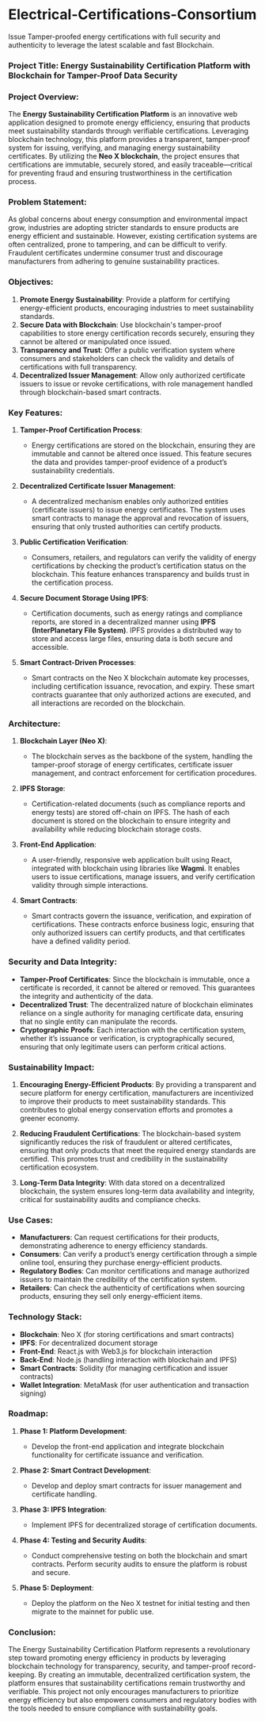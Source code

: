 # Electrical-Certifications-Consortium
Issue Tamper-proofed energy certifications with full security and authenticity to leverage the latest scalable and fast Blockchain.

### Project Title: **Energy Sustainability Certification Platform with Blockchain for Tamper-Proof Data Security**

### Project Overview:
The **Energy Sustainability Certification Platform** is an innovative web application designed to promote energy efficiency, ensuring that products meet sustainability standards through verifiable certifications. Leveraging blockchain technology, this platform provides a transparent, tamper-proof system for issuing, verifying, and managing energy sustainability certificates. By utilizing the **Neo X blockchain**, the project ensures that certifications are immutable, securely stored, and easily traceable—critical for preventing fraud and ensuring trustworthiness in the certification process.

### Problem Statement:
As global concerns about energy consumption and environmental impact grow, industries are adopting stricter standards to ensure products are energy efficient and sustainable. However, existing certification systems are often centralized, prone to tampering, and can be difficult to verify. Fraudulent certificates undermine consumer trust and discourage manufacturers from adhering to genuine sustainability practices.

### Objectives:
1. **Promote Energy Sustainability**: Provide a platform for certifying energy-efficient products, encouraging industries to meet sustainability standards.
2. **Secure Data with Blockchain**: Use blockchain's tamper-proof capabilities to store energy certification records securely, ensuring they cannot be altered or manipulated once issued.
3. **Transparency and Trust**: Offer a public verification system where consumers and stakeholders can check the validity and details of certifications with full transparency.
4. **Decentralized Issuer Management**: Allow only authorized certificate issuers to issue or revoke certifications, with role management handled through blockchain-based smart contracts.

### Key Features:
1. **Tamper-Proof Certification Process**:
   - Energy certifications are stored on the blockchain, ensuring they are immutable and cannot be altered once issued. This feature secures the data and provides tamper-proof evidence of a product’s sustainability credentials.

2. **Decentralized Certificate Issuer Management**:
   - A decentralized mechanism enables only authorized entities (certificate issuers) to issue energy certificates. The system uses smart contracts to manage the approval and revocation of issuers, ensuring that only trusted authorities can certify products.
   
3. **Public Certification Verification**:
   - Consumers, retailers, and regulators can verify the validity of energy certifications by checking the product’s certification status on the blockchain. This feature enhances transparency and builds trust in the certification process.

4. **Secure Document Storage Using IPFS**:
   - Certification documents, such as energy ratings and compliance reports, are stored in a decentralized manner using **IPFS (InterPlanetary File System)**. IPFS provides a distributed way to store and access large files, ensuring data is both secure and accessible.

5. **Smart Contract-Driven Processes**:
   - Smart contracts on the Neo X blockchain automate key processes, including certification issuance, revocation, and expiry. These smart contracts guarantee that only authorized actions are executed, and all interactions are recorded on the blockchain.

### Architecture:
1. **Blockchain Layer (Neo X)**:
   - The blockchain serves as the backbone of the system, handling the tamper-proof storage of energy certificates, certificate issuer management, and contract enforcement for certification procedures.
   
2. **IPFS Storage**:
   - Certification-related documents (such as compliance reports and energy tests) are stored off-chain on IPFS. The hash of each document is stored on the blockchain to ensure integrity and availability while reducing blockchain storage costs.

3. **Front-End Application**:
   - A user-friendly, responsive web application built using React, integrated with blockchain using libraries like **Wagmi**. It enables users to issue certifications, manage issuers, and verify certification validity through simple interactions.

4. **Smart Contracts**:
   - Smart contracts govern the issuance, verification, and expiration of certifications. These contracts enforce business logic, ensuring that only authorized issuers can certify products, and that certificates have a defined validity period.

### Security and Data Integrity:
- **Tamper-Proof Certificates**: Since the blockchain is immutable, once a certificate is recorded, it cannot be altered or removed. This guarantees the integrity and authenticity of the data.
- **Decentralized Trust**: The decentralized nature of blockchain eliminates reliance on a single authority for managing certificate data, ensuring that no single entity can manipulate the records.
- **Cryptographic Proofs**: Each interaction with the certification system, whether it’s issuance or verification, is cryptographically secured, ensuring that only legitimate users can perform critical actions.

### Sustainability Impact:
1. **Encouraging Energy-Efficient Products**: By providing a transparent and secure platform for energy certification, manufacturers are incentivized to improve their products to meet sustainability standards. This contributes to global energy conservation efforts and promotes a greener economy.
   
2. **Reducing Fraudulent Certifications**: The blockchain-based system significantly reduces the risk of fraudulent or altered certificates, ensuring that only products that meet the required energy standards are certified. This promotes trust and credibility in the sustainability certification ecosystem.

3. **Long-Term Data Integrity**: With data stored on a decentralized blockchain, the system ensures long-term data availability and integrity, critical for sustainability audits and compliance checks.

### Use Cases:
- **Manufacturers**: Can request certifications for their products, demonstrating adherence to energy efficiency standards.
- **Consumers**: Can verify a product’s energy certification through a simple online tool, ensuring they purchase energy-efficient products.
- **Regulatory Bodies**: Can monitor certifications and manage authorized issuers to maintain the credibility of the certification system.
- **Retailers**: Can check the authenticity of certifications when sourcing products, ensuring they sell only energy-efficient items.

### Technology Stack:
- **Blockchain**: Neo X (for storing certifications and smart contracts)
- **IPFS**: For decentralized document storage
- **Front-End**: React.js with Web3.js for blockchain interaction
- **Back-End**: Node.js (handling interaction with blockchain and IPFS)
- **Smart Contracts**: Solidity (for managing certification and issuer contracts)
- **Wallet Integration**: MetaMask (for user authentication and transaction signing)

### Roadmap:
1. **Phase 1: Platform Development**:
   - Develop the front-end application and integrate blockchain functionality for certificate issuance and verification.
   
2. **Phase 2: Smart Contract Development**:
   - Develop and deploy smart contracts for issuer management and certificate handling.
   
3. **Phase 3: IPFS Integration**:
   - Implement IPFS for decentralized storage of certification documents.

4. **Phase 4: Testing and Security Audits**:
   - Conduct comprehensive testing on both the blockchain and smart contracts. Perform security audits to ensure the platform is robust and secure.

5. **Phase 5: Deployment**:
   - Deploy the platform on the Neo X testnet for initial testing and then migrate to the mainnet for public use.

### Conclusion:
The Energy Sustainability Certification Platform represents a revolutionary step toward promoting energy efficiency in products by leveraging blockchain technology for transparency, security, and tamper-proof record-keeping. By creating an immutable, decentralized certification system, the platform ensures that sustainability certifications remain trustworthy and verifiable. This project not only encourages manufacturers to prioritize energy efficiency but also empowers consumers and regulatory bodies with the tools needed to ensure compliance with sustainability goals.
